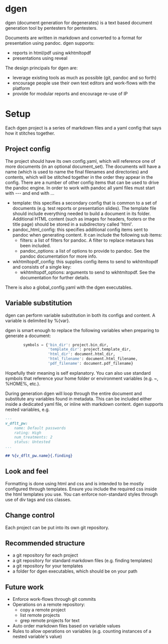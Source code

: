 # dgen
dgen (document generation for degenerates) is a text based document generation tool by pentesters for pentesters.

Documents are written in markdown and converted to a format for presentation using pandoc. dgen supports:

* reports in html/pdf using wkhtmltopdf
* presentations using reveal

The design principals for dgen are:

* leverage existing tools as much as possible (git, pandoc and so forth)
* encourage people use their own text editors and work-flows with the platform
* provide for modular reports and encourage re-use of IP

# Setup

Each dgen project is a series of markdown files and a yaml config that says how it stitches together.

## Project config

The project should have its own config.yaml, which will reference one of more documents (in an optional document_set). The documents will have a name (which is used to name the final filenames and directories) and contents, which will be stitched together in the order they appear in the config. There are a number of other config items that can be used to drive the pandoc engine. In order to work with pandoc all yaml  files must start with --- and end with ...

* template: this specifies a secondary config that is common to a set of documents (e.g. test reports or presentation slides). The template file should include everything needed to build a document in its folder. Additional HTML content (such as images for headers, footers or the title page) should be stored in a subdirectory called 'html'.
* pandoc_html_config: this specifies additional config items sent to pandoc when generating content. It can include the following sub items:
    * filters: a list of filters for pandoc. A filter to replace metavars has been included.
    * pandoc_options: a list of options to provide to pandoc. See the pandoc documentation for more info.
* wkhtmltopdf_config: this supplies config items to send to wkhtmltopdf and consists of a single key:
    * wkhtmltopdf_options: arguments to send to wkhtmltopdf. See the documentation for further details.

There is also a global_config.yaml with the dgen executables.

## Variable substitution

dgen can perform variable substitution in both its configs and content. A variable is delimited by %{var}.

dgen is smart enough to replace the following variables when preparing to generate a document:

```python
        symbols = {'bin_dir': project.bin_dir,
                   'template_dir': project.template_dir,
                   'html_dir': document.html_dir,
                   'html_filename': document.html_filename,
                   'pdf_filename': document.pdf_filename}
```

Hopefully their meaning is self explanatory. You can also use standard symbols that reference your home folder or environment variables (e.g. ~, %HOME%, etc.).

During generation dgen will loop through the entire document and substitute any variables found in metadata. This can be included either inside a dedicated yaml file, or inline with markdown content. dgen supports nested variables, e.g.

```markdown
---
v_dflt_pw:
    name: Default passwords
    rating: High
    num_treatments: 2
    status: Untested
...

## %{v_dflt_pw.name}{.finding}
```

## Look and feel

Formatting is done using html and css and is intended to be mostly configured through templates. Ensure you include the required css inside the html templates you use. You can enforce non-standard styles through use of div tags and css classes.

## Change control

Each project can be put into its own git repository. 

## Recommended structure

* a git repository for each project
* a git repository for standard markdown files (e.g. finding templates)
* a git repository for your templates
* a folder for dgen executables, which should be on your path

## Future work

* Enforce work-flows through git commits
* Operations on a remote repository:
    * copy a remote project
    * list remote projects
    * grep remote projects for text
* Auto order markdown files based on variable values
* Rules to allow operations on variables (e.g. counting instances of a nested variable's value)
